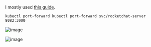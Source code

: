 I mostly used [this guide](https://ajorloo.medium.com/deploy-rocket-chat-server-using-kubernetes-2d6c4228853).

`kubectl port-forward kubectl port-forward svc/rocketchat-server 8082:3000`

![image](https://user-images.githubusercontent.com/5564129/156853175-03fc10ba-219b-4e12-950a-b5528a5a0306.png)

![image](https://user-images.githubusercontent.com/5564129/156853270-dffddca2-d416-43d7-84c8-711b50282136.png)
